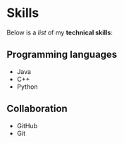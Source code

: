 # Skills

Below is a _list_ of my **technical skills**:

## Programming languages
- Java
- C++
- Python

## Collaboration
- GitHub
- Git

